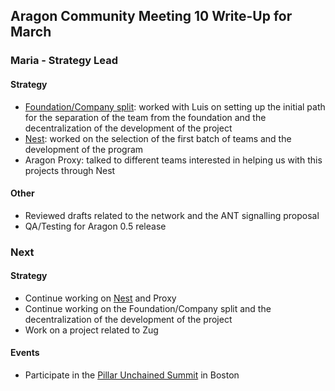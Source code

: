 ## Aragon Community Meeting 10 Write-Up for March

### Maria - Strategy Lead

#### Strategy
- [Foundation/Company split](https://blog.aragon.one/decentralizing-aragons-development-5062fd6d135d): worked with Luis on setting up the initial path for the separation of the team from the foundation and the decentralization of the development of the project
- [Nest](https://github.com/aragon/nest): worked on the selection of the first batch of teams and the development of the program
- Aragon Proxy: talked to different teams interested in helping us with this projects through Nest

#### Other
- Reviewed drafts related to the network and the ANT signalling proposal
- QA/Testing for Aragon 0.5 release


### Next

#### Strategy
- Continue working on [Nest](https://github.com/aragon/nest) and Proxy
- Continue working on the Foundation/Company split and the decentralization of the development of the project
- Work on a project related to Zug


#### Events
- Participate in the [Pillar Unchained Summit](https://www.bostonunchained.com/) in Boston
